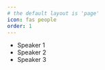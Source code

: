 ```yaml
---
# the default layout is 'page'
icon: fas people
order: 1
---
```


* Speaker 1
* Speaker 2
* Speaker 3
